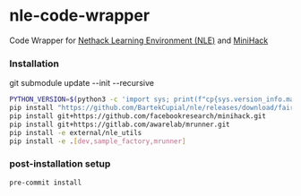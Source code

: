 # nle-code-wrapper

Code Wrapper for [Nethack Learning Environment (NLE)](https://github.com/facebookresearch/nle) and [MiniHack](https://github.com/facebookresearch/minihack)

### Installation

git submodule update --init --recursive

```bash
PYTHON_VERSION=$(python3 -c 'import sys; print(f"cp{sys.version_info.major}{sys.version_info.minor}")')
pip install "https://github.com/BartekCupial/nle/releases/download/fair/nle-0.9.0-${PYTHON_VERSION}-${PYTHON_VERSION}-manylinux_2_17_$(uname -m).manylinux2014_$(uname -m).whl"
pip install git+https://github.com/facebookresearch/minihack.git
pip install git+https://gitlab.com/awarelab/mrunner.git
pip install -e external/nle_utils
pip install -e .[dev,sample_factory,mrunner]
```

### post-installation setup
```bash
pre-commit install
```